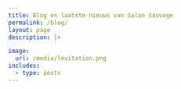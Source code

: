 ```yaml
---
title: Blog en laatste nieuws van Salon Sauvage
permalink: /blog/
layout: page
description: |+

image:
  url: /media/levitation.png
includes:
  - type: posts
---
```


